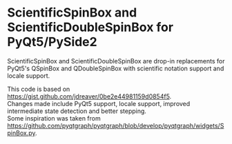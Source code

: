 # ScientificSpinBox and ScientificDoubleSpinBox for PyQt5/PySide2

ScientificSpinBox and ScientificDoubleSpinBox are drop-in replacements for PyQt5's QSpinBox and QDoubleSpinBox with scientific notation support and locale support.

This code is based on https://gist.github.com/jdreaver/0be2e44981159d0854f5. \
Changes made include PyQt5 support, locale support, improved intermediate state detection and better stepping.\
Some inspiration was taken from https://github.com/pyqtgraph/pyqtgraph/blob/develop/pyqtgraph/widgets/SpinBox.py.
